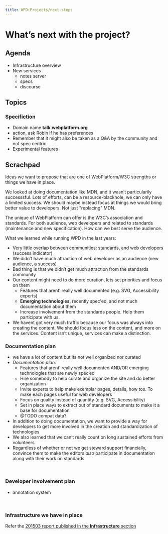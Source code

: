 ```yaml
---
title: WPD:Projects/next-steps
---
```

<h1><span class="mw-headline" id="What.E2.80.99s_next_with_the_project.3F">What’s next with the project?</span></h1>
<h2><span class="mw-headline" id="Agenda">Agenda</span></h2>
<ul><li> Infrastructure overview</li>
<li> New services
<ul><li> notes server</li>
<li> specs</li>
<li> discourse</li></ul></li></ul>
<h2><span class="mw-headline" id="Topics">Topics</span></h2>
<h3><span class="mw-headline" id="Specifiction">Specifiction</span></h3>
<ul><li> Domain name <b>talk.webplatform.org</b></li>
<li> action, ask Robin if he has preferences</li>
<li> Remember that it might also be taken as a Q&amp;A by the community and not spec centric</li>
<li> Experimental features</li></ul>
<h2><span class="mw-headline" id="Scrachpad">Scrachpad</span></h2>
<p>Ideas we want to propose that are one of WebPlatform/W3C strengths or things we have in place.
</p><p>We looked at doing documentation like MDN, and it wasn’t particularily successsful. Lots of efforts, can be a resource-blackhole, we can only have a limited success. We should maybe instead focus at things we would bring better value to developers. Not just "replacing" MDN. 
</p><p>The unique of WebPlatform can offer is the W3C’s association and standards. For both audience, web developers and related to standards (maintenance and new specification). How can we best serve the audience.
</p><p>What we learned while running WPD in the last years:
</p>
<ul><li> Very little overlap between communities: standards, and web developers (success indicator)</li>
<li> We didn’t have much attraction of web developer as an audience (new audience, a success)</li>
<li> Bad thing is that we didn’t get much attraction from the standards community</li>
<li> Our content might need to do more curation, lets set priorities and  focus on them
<ul><li> Features that arent’ really well documented (e.g. SVG, Accessibility experts)</li>
<li> <b>Emerging technologies</b>, recently spec'ed, and not much documentation about them</li>
<li> Increase involvement from the standards people. Help them participate with us.</li></ul></li>
<li> We havent got very much traffic because our focus was always into creating the content. We should focus less on the content, and more on the services.  Content isn’t unique, services can make a distinction.</li></ul>
<h3><span class="mw-headline" id="Documentation_plan">Documentation plan</span></h3>
<ul><li> we have a lot of content but its not well organized nor curated</li>
<li> <i>Documentation plan</i>:
<ul><li> Features that arent’ really well documented AND/OR emerging technologies that are newly spec’ed</li>
<li> Hire somebody to help curate and organize the site and do better organization</li>
<li> Invite experts to help make exemplar pages, details, how tos. To make each pages useful for web developers</li>
<li> Focus on quality instead of quantity (e.g. SVG, Accessibility)</li>
<li> Set in place ways to extract out of standard documents to make it a base for documentation</li>
<li> @TODO compat data? </li></ul></li>
<li> In addition to doing documentation, we want to provide a way for developers to get more involved in the creation and standardization of technologies</li>
<li> We also learned that we can’t really count on long sustained efforts from volunteers</li>
<li> Regardless of whether or not we get steward support financially, convince them to make the editors <i>also</i> participate in documentation along with their work on standards</li></ul>
<p><br />
</p>
<h3><span class="mw-headline" id="Developer_involvement_plan">Developer involvement plan</span></h3>
<ul><li> annotation system</li></ul>
<p><br />
</p>
<h3><span class="mw-headline" id="Infrastructure_we_have_in_place">Infrastructure we have in place</span></h3>
<p>Refer the <a href="/wiki/WPD:Infrastructure/reports/201503" title="WPD:Infrastructure/reports/201503">201503 report published in the <b>Infrastructure</b> section</a>
</p>
<!-- 
NewPP limit report
CPU time usage: 0.016 seconds
Real time usage: 0.017 seconds
Preprocessor visited node count: 30/1000000
Preprocessor generated node count: 36/1000000
Post‐expand include size: 0/2097152 bytes
Template argument size: 0/2097152 bytes
Highest expansion depth: 2/40
Expensive parser function count: 0/100
-->

<!-- 
Transclusion expansion time report (%,ms,calls,template)
100.00%    0.000      1 - -total
-->

<!-- Saved in parser cache with key wpwiki:pcache:idhash:58629-0!*!0!!*!*!*!esi=1 and timestamp 20150731111138 and revision id 101247
 -->
